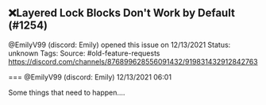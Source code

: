 ## ❌Layered Lock Blocks Don't Work by Default (#1254)
@EmilyV99 (discord: Emily) opened this issue on 12/13/2021
Status: unknown
Tags: 
Source: #old-feature-requests https://discord.com/channels/876899628556091432/919831432912842763


=== @EmilyV99 (discord: Emily) 12/13/2021 06:01

Some things that need to happen....
